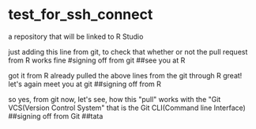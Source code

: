 # test_for_ssh_connect

a repository that will be linked to R Studio


just adding this line from git, 
to check that whether or not the pull request from R works fine
#signing off from git
##see you at R

got it from R
already pulled the above lines from the git through R
great!
let's again meet you at git
##signing off from R


so yes, from git
now, let's see, how this "pull" works with the "Git VCS(Version Control System"
that is the Git CLI(Command line Interface)
##signing off from Git
##tata
